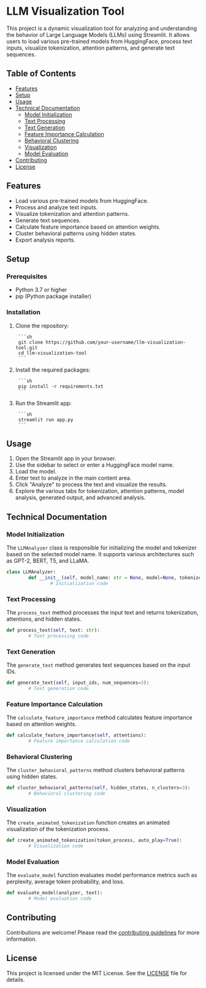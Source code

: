 # LLM Visualization Tool

This project is a dynamic visualization tool for analyzing and understanding the behavior of Large Language Models (LLMs) using Streamlit. It allows users to load various pre-trained models from HuggingFace, process text inputs, visualize tokenization, attention patterns, and generate text sequences.

## Table of Contents

- [Features](#features)
- [Setup](#setup)
- [Usage](#usage)
- [Technical Documentation](#technical-documentation)
    - [Model Initialization](#model-initialization)
    - [Text Processing](#text-processing)
    - [Text Generation](#text-generation)
    - [Feature Importance Calculation](#feature-importance-calculation)
    - [Behavioral Clustering](#behavioral-clustering)
    - [Visualization](#visualization)
    - [Model Evaluation](#model-evaluation)
- [Contributing](#contributing)
- [License](#license)

## Features

- Load various pre-trained models from HuggingFace.
- Process and analyze text inputs.
- Visualize tokenization and attention patterns.
- Generate text sequences.
- Calculate feature importance based on attention weights.
- Cluster behavioral patterns using hidden states.
- Export analysis reports.

## Setup

### Prerequisites

- Python 3.7 or higher
- pip (Python package installer)

### Installation

1. Clone the repository:

        ```sh
        git clone https://github.com/your-username/llm-visualization-tool.git
        cd llm-visualization-tool
        ```

2. Install the required packages:

        ```sh
        pip install -r requirements.txt
        ```

3. Run the Streamlit app:

        ```sh
        streamlit run app.py
        ```

## Usage

1. Open the Streamlit app in your browser.
2. Use the sidebar to select or enter a HuggingFace model name.
3. Load the model.
4. Enter text to analyze in the main content area.
5. Click "Analyze" to process the text and visualize the results.
6. Explore the various tabs for tokenization, attention patterns, model analysis, generated output, and advanced analysis.

## Technical Documentation

### Model Initialization

The `LLMAnalyzer` class is responsible for initializing the model and tokenizer based on the selected model name. It supports various architectures such as GPT-2, BERT, T5, and LLaMA.

```python
class LLMAnalyzer:
        def __init__(self, model_name: str = None, model=None, tokenizer=None):
                # Initialization code
```

### Text Processing

The `process_text` method processes the input text and returns tokenization, attentions, and hidden states.

```python
def process_text(self, text: str):
        # Text processing code
```

### Text Generation

The `generate_text` method generates text sequences based on the input IDs.

```python
def generate_text(self, input_ids, num_sequences=3):
        # Text generation code
```

### Feature Importance Calculation

The `calculate_feature_importance` method calculates feature importance based on attention weights.

```python
def calculate_feature_importance(self, attentions):
        # Feature importance calculation code
```

### Behavioral Clustering

The `cluster_behavioral_patterns` method clusters behavioral patterns using hidden states.

```python
def cluster_behavioral_patterns(self, hidden_states, n_clusters=3):
        # Behavioral clustering code
```

### Visualization

The `create_animated_tokenization` function creates an animated visualization of the tokenization process.

```python
def create_animated_tokenization(token_process, auto_play=True):
        # Visualization code
```

### Model Evaluation

The `evaluate_model` function evaluates model performance metrics such as perplexity, average token probability, and loss.

```python
def evaluate_model(analyzer, text):
        # Model evaluation code
```

## Contributing

Contributions are welcome! Please read the [contributing guidelines](CONTRIBUTING.md) for more information.

## License

This project is licensed under the MIT License. See the [LICENSE](LICENSE) file for details.
